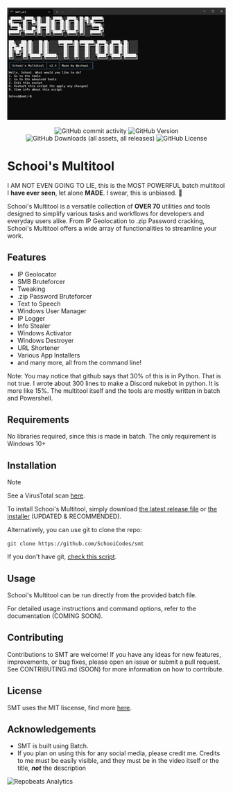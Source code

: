<p align="center"><img src="https://github.com/SchooiCodes/file_hosting/blob/main/SMT_v2.3_734x377.png"></p>

<p align="center">
    <img src="https://img.shields.io/github/commit-activity/w/SchooiCodes/smt" alt="GitHub commit activity">
    <img src="https://img.shields.io/github/v/tag/SchooiCodes/smt" alt="GitHub Version">
    <img src="https://img.shields.io/github/downloads/SchooiCodes/smt/total" alt="GitHub Downloads (all assets, all releases)">
    <img src="https://img.shields.io/github/license/SchooiCodes/smt" alt="GitHub License">
</p>

# Schooi's Multitool

I AM NOT EVEN GOING TO LIE, this is the MOST POWERFUL batch multitool I **have ever seen**, let alone **MADE**. I swear, this is unbiased. 👀

Schooi's Multitool is a versatile collection of **OVER 70** utilities and tools designed to simplify various tasks and workflows for developers and everyday users alike. From IP Geolocation to .zip Password cracking, Schooi's Multitool offers a wide array of functionalities to streamline your work.

Features
-

- IP Geolocator
- SMB Bruteforcer
- Tweaking
- .zip Password Bruteforcer
- Text to Speech
- Windows User Manager
- IP Logger
- Info Stealer
- Windows Activator
- Windows Destroyer
- URL Shortener
- Various App Installers
- and many more, all from the command line!

Note: You may notice that github says that 30% of this is in Python. That is not true. I wrote about 300 lines to make a Discord nukebot in python. It is more like 15%. The multitool itself and the tools are mostly written in batch and Powershell.

Requirements
-

No libraries required, since this is made in batch. The only requirement is Windows 10+

Installation
-
> [!NOTE]
> See a VirusTotal scan [here](https://www.virustotal.com/gui/file/d914d16a3d1b97e0ab84d20e5f53b9b1b0540e87cb31ec92947f4eae97e4eb58/detection).

To install Schooi's Multitool, simply download [the latest release file](https://github.com/SchooiCodes/smt/releases/latest) or [the installer](https://github.com/SchooiCodes/smt/blob/main/Schooi's%20Multitool%20Setup.exe) (UPDATED & RECOMMENDED).

Alternatively, you can use git to clone the repo:

```git clone https://github.com/SchooiCodes/smt```

If you don't have git, [check this script](https://github.com/SchooiCodes/smt/blob/main/Files/git.bat).

Usage
-

Schooi's Multitool can be run directly from the provided batch file.

For detailed usage instructions and command options, refer to the documentation (COMING SOON).

Contributing
-

Contributions to SMT are welcome! If you have any ideas for new features, improvements, or bug fixes, please open an issue or submit a pull request. See CONTRIBUTING.md (SOON) for more information on how to contribute.

License
-

SMT uses the MIT liscense, find more [here](https://github.com/SchooiCodes/smt/blob/main/LICENSE.md).

Acknowledgements
-

- SMT is built using Batch.
- If you plan on using this for any social media, please credit me. Credits to me must be easily visible, and they must be in the video itself or the title, ***not*** the description
‎‎‎‎‎‎‎‎‎
‎

![Repobeats Analytics](https://repobeats.axiom.co/api/embed/f1c55495f7862d043d4f8ec42fa49c91704ca110.svg "Repobeats analytics image")
